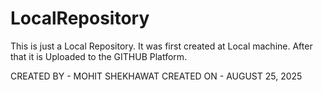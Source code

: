 ﻿# LocalRepository
This is just a Local Repository.
It was first created at Local machine.
After that it is Uploaded to the GITHUB Platform.

CREATED BY - MOHIT SHEKHAWAT
CREATED ON - AUGUST 25, 2025
